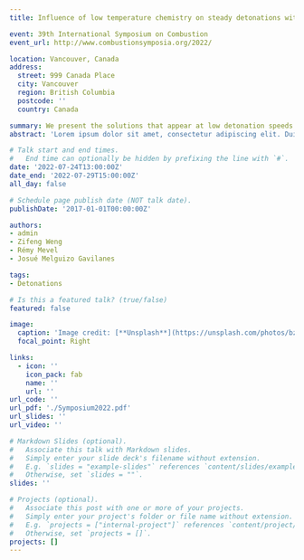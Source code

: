 ```yaml
---
title: Influence of low temperature chemistry on steady detonations with curvature losses

event: 39th International Symposium on Combustion
event_url: http://www.combustionsymposia.org/2022/

location: Vancouver, Canada
address:
  street: 999 Canada Place
  city: Vancouver
  region: British Columbia
  postcode: ''
  country: Canada

summary: We present the solutions that appear at low detonation speeds when considering low temperature chemistry of DME.
abstract: 'Lorem ipsum dolor sit amet, consectetur adipiscing elit. Duis posuere tellusac convallis placerat. Proin tincidunt magna sed ex sollicitudin condimentum. Sed ac faucibus dolor, scelerisque sollicitudin nisi. Cras purus urna, suscipit quis sapien eu, pulvinar tempor diam.'

# Talk start and end times.
#   End time can optionally be hidden by prefixing the line with `#`.
date: '2022-07-24T13:00:00Z'
date_end: '2022-07-29T15:00:00Z'
all_day: false

# Schedule page publish date (NOT talk date).
publishDate: '2017-01-01T00:00:00Z'

authors: 
- admin
- Zifeng Weng
- Rémy Mevel
- Josué Melguizo Gavilanes

tags:
- Detonations

# Is this a featured talk? (true/false)
featured: false

image:
  caption: 'Image credit: [**Unsplash**](https://unsplash.com/photos/bzdhc5b3Bxs)'
  focal_point: Right

links:
  - icon: ''
    icon_pack: fab
    name: ''
    url: ''
url_code: ''
url_pdf: './Symposium2022.pdf'
url_slides: ''
url_video: ''

# Markdown Slides (optional).
#   Associate this talk with Markdown slides.
#   Simply enter your slide deck's filename without extension.
#   E.g. `slides = "example-slides"` references `content/slides/example-slides.md`.
#   Otherwise, set `slides = ""`.
slides: ''

# Projects (optional).
#   Associate this post with one or more of your projects.
#   Simply enter your project's folder or file name without extension.
#   E.g. `projects = ["internal-project"]` references `content/project/deep-learning/index.md`.
#   Otherwise, set `projects = []`.
projects: []
---
```


